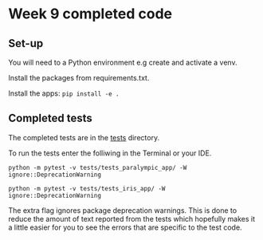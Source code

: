 # Week 9 completed code

## Set-up

You will need to a Python environment e.g create and activate a venv.

Install the packages from requirements.txt.

Install the apps: `pip install -e .`

## Completed tests

The completed tests are in the [tests](/tests) directory.

To run the tests enter the folliwing in the Terminal or your IDE.

`python -m pytest -v tests/tests_paralympic_app/ -W ignore::DeprecationWarning`

`python -m pytest -v tests/tests_iris_app/ -W ignore::DeprecationWarning`

The extra flag ignores package deprecation warnings. This is done to reduce the amount of text reported from the tests which hopefully makes it a little easier for you to see the errors that are specific to the test code.
